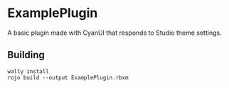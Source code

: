 # ExamplePlugin

A basic plugin made with CyanUI that responds to Studio theme settings.

## Building

```
wally install
rojo build --output ExamplePlugin.rbxm
```